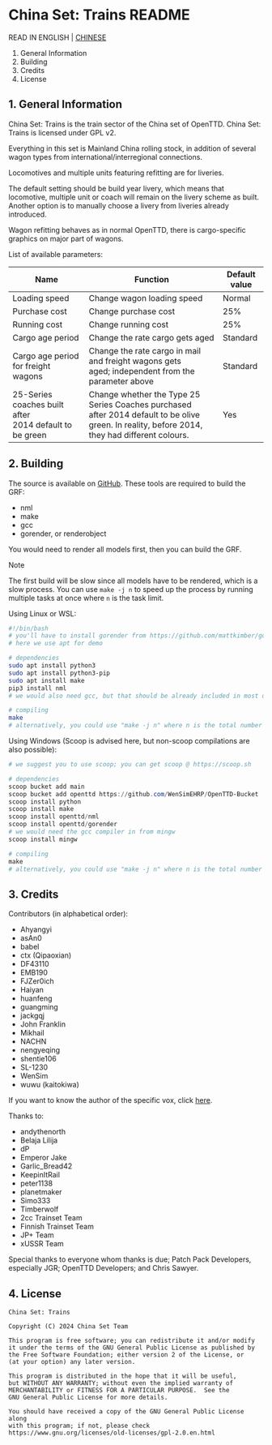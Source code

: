 # China Set: Trains README

READ IN ENGLISH | [CHINESE](./README-zh.md)

1. General Information
2. Building
3. Credits
4. License

## 1. General Information

China Set: Trains is the train sector of the China set of OpenTTD.
China Set: Trains is licensed under GPL v2.

Everything in this set is Mainland China rolling stock, in addition of
several wagon types from international/interregional connections.

Locomotives and multiple units featuring refitting are for liveries.

The default setting should be build year livery, which means that
locomotive, multiple unit or coach will remain on the livery scheme as
built. Another option is to manually choose a livery from liveries
already introduced.

Wagon refitting behaves as in normal OpenTTD, there is cargo-specific
graphics on major part of wagons.

List of available parameters:

| Name                                                    | Function                                                                                                                                         | Default value |
| ------------------------------------------------------- | ------------------------------------------------------------------------------------------------------------------------------------------------ | ------------- |
| Loading speed                                           | Change wagon loading speed                                                                                                                       | Normal        |
| Purchase cost                                           | Change purchase cost                                                                                                                             | 25%           |
| Running cost                                            | Change running cost                                                                                                                              | 25%           |
| Cargo age period                                        | Change the rate cargo gets aged                                                                                                                  | Standard      |
| Cargo age period for freight wagons                     | Change the rate cargo in mail and freight wagons gets aged; independent from the parameter above                                                | Standard      |
| 25-Series coaches built after 2014 default to be green | Change whether the Type 25 Series Coaches purchased after 2014 default to be olive green. In reality, before 2014, they had different colours. | Yes           |

## 2. Building

The source is available on [GitHub](https://github.com/OpenTTD-China-Set/China-Set-Trains). These tools are required to build the GRF:

- nml
- make
- gcc
- gorender, or renderobject

You would need to render all models first, then you can build the GRF.

> [!NOTE]
> The first build will be slow since all models have to be rendered, which is a slow process.
> You can use `make -j n` to speed up the process by running multiple tasks at once where `n` is the task limit.

Using Linux or WSL:

```bash
#!/bin/bash
# you'll have to install gorender from https://github.com/mattkimber/gorender
# here we use apt for demo

# dependencies
sudo apt install python3
sudo apt install python3-pip
sudo apt install make
pip3 install nml
# we would also need gcc, but that should be already included in most distros

# compiling
make
# alternatively, you could use "make -j n" where n is the total number of parallel tasks you want to run at once.
```

Using Windows (Scoop is advised here, but non-scoop compilations are also possible):

```powershell
# we suggest you to use scoop; you can get scoop @ https://scoop.sh

# dependencies
scoop bucket add main
scoop bucket add openttd https://github.com/WenSimEHRP/OpenTTD-Bucket
scoop install python
scoop install make
scoop install openttd/nml
scoop install openttd/gorender
# we would need the gcc compiler in from mingw
scoop install mingw

# compiling
make
# alternatively, you could use "make -j n" where n is the total number of parallel tasks you want to run at once.
```

## 3. Credits

Contributors (in alphabetical order):

- Ahyangyi
- asAn0
- babel
- ctx (Qipaoxian)
- DF43110
- EMB190
- FJZer0ich
- Haiyan
- huanfeng
- guangming
- jackgqj
- John Franklin
- Mikhail
- NACHN
- nengyeqing
- shentie106
- SL-1230
- WenSim
- wuwu (kaitokiwa)

If you want to know the author of the specific vox, click [here](docs/contributor.csv).

Thanks to:

- andythenorth
- Belaja Lilija
- dP
- Emperor Jake
- Garlic_Bread42
- KeepinItRail
- peter1138
- planetmaker
- Simo333
- Timberwolf
- 2cc Trainset Team
- Finnish Trainset Team
- JP+ Team
- xUSSR Team

Special thanks to everyone whom thanks is due;
Patch Pack Developers, especially JGR;
OpenTTD Developers; and Chris Sawyer.

## 4. License

```text
China Set: Trains

Copyright (C) 2024 China Set Team

This program is free software; you can redistribute it and/or modify
it under the terms of the GNU General Public License as published by
the Free Software Foundation; either version 2 of the License, or
(at your option) any later version.

This program is distributed in the hope that it will be useful,
but WITHOUT ANY WARRANTY; without even the implied warranty of
MERCHANTABILITY or FITNESS FOR A PARTICULAR PURPOSE.  See the
GNU General Public License for more details.

You should have received a copy of the GNU General Public License along
with this program; if not, please check
https://www.gnu.org/licenses/old-licenses/gpl-2.0.en.html
```
